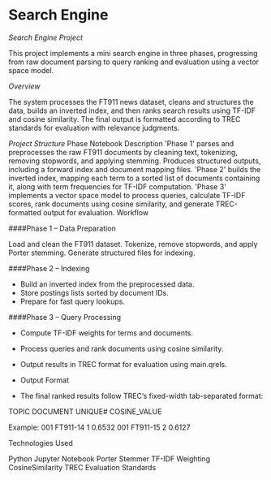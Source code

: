# Search Engine
*Search Engine Project*

This project implements a mini search engine in three phases, progressing from raw document parsing to query ranking and evaluation using a vector space model.

*Overview*

The system processes the FT911 news dataset, cleans and structures the data, builds an inverted index, and then ranks search results using TF-IDF and cosine similarity. The final output is formatted according to TREC standards for evaluation with relevance judgments.

*Project Structure*
Phase	Notebook	Description
'Phase 1'	parses and preprocesses the raw FT911 documents by cleaning text, tokenizing, removing stopwords, and applying stemming. Produces structured outputs, including a forward index and document mapping files.
'Phase 2'	builds the inverted index, mapping each term to a sorted list of documents containing it, along with term frequencies for TF-IDF computation.
'Phase 3'	implements a vector space model to process queries, calculate TF-IDF scores, rank documents using cosine similarity, and generate TREC-formatted output for evaluation.
Workflow

####Phase 1 – Data Preparation

Load and clean the FT911 dataset.
Tokenize, remove stopwords, and apply Porter stemming.
Generate structured files for indexing.

####Phase 2 – Indexing

- Build an inverted index from the preprocessed data.
- Store postings lists sorted by document IDs.
- Prepare for fast query lookups.

####Phase 3 – Query Processing

- Compute TF-IDF weights for terms and documents.

- Process queries and rank documents using cosine similarity.

- Output results in TREC format for evaluation using main.qrels.

- Output Format

- The final ranked results follow TREC’s fixed-width tab-separated format:

TOPIC    DOCUMENT    UNIQUE#    COSINE_VALUE


Example:
001    FT911-14    1    0.6532
001    FT911-15    2    0.6127

Technologies Used

Python
Jupyter Notebook
Porter Stemmer
TF-IDF Weighting
CosineSimilarity
TREC Evaluation Standards

